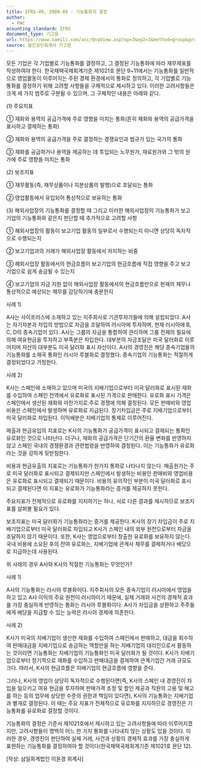 ```yaml
---
title: IFRS-49, 2009.09 - 기능통화의 결정
author:
  - PWC
acounting_standard: IFRS
document_type: 기고문
url: https://www.samili.com/acc/QnaView.asp?op=3&op2=1&method=group&group=2086-15;1&orgcode=0&searchword=&page=32&code=IFRS%2D49%3A200909
source: 월간공인회계사 기고문
---
```

모든 기업은 각 기업별로 기능통화를 결정하고, 그 결정된 기능통화에 따라 재무제표를 작성하여야 한다. 한국채택국제회계기준 제1021호 문단 9~11에서는 기능통화를 일반적으로 영업활동이 이루어지는 주된 경제 환경에서의 통화로 정의하고, 각 기업별로 기능통화를 결정하기 위해 고려할 사항들을 구체적으로 제시하고 있다. 이러한 고려사항들은 크게 세 가지 범주로 구분될 수 있으며, 그 구체적인 내용은 아래와 같다.

  

(1) 주요지표

① 재화와 용역의 공급가격에 주로 영향을 미치는 통화(흔히 재화와 용역의 공급가격을 표시하고 결제하는 통화)

② 재화와 용역의 공급가격을 주로 결정하는 경쟁요인과 법규가 있는 국가의 통화

③ 재화를 공급하거나 용역을 제공하는 데 투입되는 노무원가, 재료원가와 그 밖의 원가에 주로 영향을 미치는 통화

  

(2) 보조지표

① 재무활동(즉, 채무상품이나 지분상품의 발행)으로 조달되는 통화

② 영업활동에서 유입되어 통상적으로 보유하는 통화

  

(3) 해외사업장의 기능통화를 결정할 때 그리고 이러한 해외사업장의 기능통화가 보고기업의 기능통화와 같은지 판단할 때 추가적으로 고려할 사항

① 해외사업장의 활동이 보고기업 활동의 일부로서 수행되는지 아니면 상당히 독자적으로 수행되는지

② 보고기업과의 거래가 해외사업장 활동에서 차지하는 비중

③ 해외사업장 활동에서의 현금흐름이 보고기업의 현금흐름에 직접 영향을 주고 보고기업으로 쉽게 송금될 수 있는지

④ 보고기업의 자금 지원 없이 해외사업장 활동에서의 현금흐름만으로 현재의 채무나 통상적으로 예상되는 채무를 감당하기에 충분한지

  

사례 1)

A사는 사이프러스에 소재하고 있는 지주회사로 기관투자가들에 의해 설립되었다. A사는 자기자본과 차입의 방법으로 자금을 조달하여 러시아에 투자하며, 현재 러시아에 B, C, D의 종속기업이 있다. A사는 그룹의 자금을 통합하여 관리하며 그룹 전체의 필요에 의해 여유현금을 투자하고 부족분은 차입한다. 대부분의 자금조달은 미국 달러화로 이루어지며 자산의 대부분도 미국 달러화 표시 자산이다. A사의 경영진은 해당 종속기업들의 기능통화를 소재국 통화인 러시아 루블화로 결정했다. 종속기업의 기능통화는 적절하게 결정되었다고 가정한다.

  

사례 2)

K사는 스페인에 소재하고 있으며 미국의 지배기업으로부터 미국 달러화로 표시된 재화를 수입하여 스페인 전역에서 유로화로 표시된 가격으로 판매한다. 유로화 표시 가격은 스페인에서 생산된 재화와 마찬가지로 주로 경쟁에 의해 결정된다. 모든 판매비와 영업비용은 스페인에서 발생하며 유로화로 지급된다. 장기차입금은 주로 지배기업으로부터 미국 달러화로 차입된다. 이익배분은 지배기업의 통제로 이루어진다.

  

매출과 현금유입의 지표로는 K사의 기능통화가 공급가격이 표시되고 결제되는 통화인 유로화인 것으로 나타난다. 더구나, 재화의 공급가격은 단기간의 환율 변화를 반영하지 않고 스페인 국내의 경쟁환경과 관련법령을 반영하여 결정된다. 이는 기능통화가 유로화라는 것을 강하게 뒷받침한다.

  

비용과 현금유출의 지표로는 기능통화가 한가지 통화로 나타나지 않는다. 매출원가는 주로 미국 달러화로 표시되고 결제되지만 스페인에서 발생하는 비용인 판매비와 영업비용은 유로화로 표시되고 결제되기 때문이다. 비용의 유의적인 부분이 미국 달러화로 표시되고 결제된다면 이 지표는 유로화가 기능통화라는 증거를 제공하지 못한다.

  

주요지표가 전체적으로 유로화를 지지하기는 하나, 서로 다른 결과를 제시하므로 보조지표를 살펴볼 필요가 있다.

  

보조지표는 미국 달러화가 기능통화라는 증거를 제공한다. K사의 장기 차입금이 주로 지배기업으로부터 미국 달러화로 차입되고 K사가 스페인 내의 외부 원천으로부터 자금을 조달하지 않기 때문이다. 또한, K사는 영업으로부터 창출한 유로화를 보유하지 않는다. 국내 비용에 소요된 후의 잔여 유로화는, 지배기업에 관계사 채무를 결제하거나 배당으로 지급하는데 사용된다.

  

위 사례의 경우 A사와 K사의 적절한 기능통화는 무엇인가?

  

사례 1)

A사의 기능통화는 러시아 루블화이다. 지주회사의 모든 종속기업이 러시아에서 영업을 하고 있고 A사 이익의 주요 원천이 러시아이기 때문에, 실제 거래와 사건의 경제적 효과를 가장 충실하게 반영하는 통화는 러시아 루블화이다. A사가 차입금을 상환하고 주주들에게 배당을 지급할 수 있는 능력은 러시아 경제에 의존한다.

  

사례 2)

K사가 미국의 지배기업이 생산한 재화를 수입하여 스페인에서 판매하고, 대금을 회수하여 판매대금을 지배기업으로 송금하는 역할만을 하는 지배기업의 대리인으로서 활동하는 것이라면 기능통화는 지배기업의 기능통화인 미국 달러화가 될 것이다. K사가 지배기업으로부터 정기적으로 재화를 수입하고 판매대금을 결제하여 관계기업간 거래 규모도 크다. 따라서, K사의 현금흐름은 지배기업의 현금흐름에 영향을 준다.

  

그러나, K사의 영업이 상당히 독자적으로 수행된다면(즉, K사의 스페인 내 경영진이 차입을 일으키고 여유 현금을 투자하며 판매가격 조정 및 할인 제공과 직원의 고용 및 해고를 하는 등의 업무에 상당한 수준의 권한과 책임이 있다면), K사의 기능통화는 지배기업과 별개로 결정된다. 이 때는 주요 지표가 전체적으로 유로화를 지지하므로 경영진은 기능통화를 유로화로 결정할 것이다.

  

기능통화의 결정은 기준서 제1021호에서 제시하고 있는 고려사항들에 따라 이루어지겠지만, 고려사항들이 명백히 어느 한 가지 통화를 나타내지 않는 상황도 있을 것이다. 이러한 경우, 경영진이 판단하여 실제 거래, 사건과 상황의 경제적 효과를 가장 충실하게 표현하는 기능통화를 결정하여야 할 것이다(한국채택국제회계기준 제1021호 문단 12).

  

\[작성: 삼일회계법인 이윤경 회계사\]